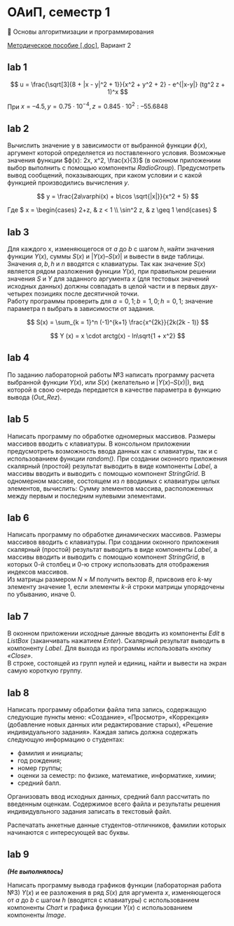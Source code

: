 # ОАиП, семестр 1

🔑 Основы алгоритмизации и программирования

[Методическое пособие [.doc]](https://www.bsuir.by/m/12_100229_1_60461.doc), Вариант 2

## lab 1

$$ u = \frac{\sqrt[3]{8 + |x - y|^2 + 1}}{x^2 + y^2 + 2} - e^{|x-y|} (tg^2 z + 1)^x $$

При $` x = –4.5, y = 0.75 \cdot 10^{-4}, z = 0.845 \cdot 10^2 : –55.6848 `$

## lab 2

Вычислить значение y в зависимости от выбранной функции $ϕ(x)$, аргумент которой определяется из поставленного условия. Возможные значения функции $ϕ(x): 2x, x^2, \frac{х}{3}$ (в оконном приложениии выбор выполнить с помощью компоненты *RadioGroup*). Предусмотреть вывод сообщений, показывающих, при каком условии и с какой функцией производились вычисления $у$.

$$ y = \frac{2a\varphi(x) + b\cos \sqrt{|x|}}{x^2 + 5} $$

Где $` x = \begin{cases} 2+z, & z < 1 \\ \sin^2 z, & z \geq 1 \end{cases} `$

## lab 3

Для каждого x, изменяющегося от $a$ до $b$ с шагом $h$, найти значения функции $Y(x)$, суммы $S(x)$ и $|Y(x)–S(x)|$ и вывести в виде таблицы. Значения $a, b, h$ и $n$ вводятся с клавиатуры. Так как значение $S(x)$ является рядом разложения функции $Y(x)$, при правильном решении значения $S$ и $Y$ для заданного аргумента $x$ (для тестовых значений исходных данных) должны совпадать в целой части и в первых двух-четырех позициях после десятичной точки.  
Работу программы проверить для $a = 0,1; b = 1,0; h = 0,1;$ значение параметра n выбрать в зависимости от задания.

$$ S(x) = \sum_{k = 1}^n (-1)^{k+1} \frac{x^{2k}}{2k(2k - 1)} $$

$$ Y (x) = x \cdot arctg(x) - ln\sqrt{1 + x^2} $$

## lab 4

По заданию лабораторной работы №3 написать программу расчета выбранной функции $Y(x)$, или $S(x)$ (желательно и $|Y(x)–S(x)|$), вид которой в свою очередь передается в качестве параметра в функцию вывода (*Out_Rez*).

## lab 5

Написать программу по обработке одномерных массивов. Размеры массивов вводить с клавиатуры. В консольном приложении предусмотреть возможность ввода данных как с клавиатуры, так и с использованием функции *random()*.
При создании оконного приложения скалярный (простой) результат выводить в виде компоненты *Label*, а массивы вводить и выводить с помощью компонент *StringGrid*.
В одномерном массиве, состоящем из $n$ вводимых с клавиатуры целых элементов, вычислить:
Сумму элементов массива, расположенных между первым и последним нулевыми элементами.

## lab 6

Написать программу по обработке динамических массивов. Размеры массивов вводить с клавиатуры. При создании оконного приложения скалярный (простой) результат выводить в виде компоненты *Label*, а массивы вводить и выводить с помощью компонент *StringGrid*, в которых $0$-й столбец и $0$-ю строку использовать для отображения индексов массивов.  
Из матрицы размером $N×M$ получить вектор $B$, присвоив его $k$-му элементу значение $1$, если элементы $k$-й строки матрицы упорядочены по убыванию, иначе $0$.

## lab 7

В оконном приложении исходные данные вводить из компоненты *Edit* в *ListBox* (заканчивать нажатием *Enter*). Скалярный результат выводить в компоненту *Label*. Для выхода из программы использовать кнопку *«Close»*.  
В строке, состоящей из групп нулей и единиц, найти и вывести на экран самую короткую группу.

## lab 8

Написать программу обработки файла типа запись, содержащую следующие пункты меню: «Создание», «Просмотр», «Коррекция» (добавление новых данных или редактирование старых), «Решение индивидуального задания».
Каждая запись должна содержать следующую информацию о студентах:

- фамилия и инициалы;
- год рождения;
- номер группы;
- оценки за семестр: по физике, математике, информатике, химии;
- средний балл.

Организовать ввод исходных данных, средний балл рассчитать по введенным оценкам. Содержимое всего файла и результаты решения индивидувльного задания записать в текстовый файл.

Распечатать анкетные данные студентов-отличников, фамилии которых начинаются с интересующей вас буквы.

## lab 9

***(Не выполнялось)***

Написать программу вывода графиков функции (лабораторная работа №3) $Y(x)$ и ее разложения в ряд $S(x)$ для аргумента $x$, изменяющегося от $a$ до $b$ с шагом $h$ (вводятся с клавиатуры) с использованием компоненты *Сhart* и графика функции $Y(x)$ с использованием компоненты *Image*.